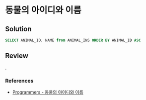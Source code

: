 # 동물의 아이디와 이름

## Solution

```sql
SELECT ANIMAL_ID, NAME from ANIMAL_INS ORDER BY ANIMAL_ID ASC
```

## Review

.

### References

- [Programmers - 동물의 아이디와 이름](https://school.programmers.co.kr/learn/courses/30/lessons/59403)
